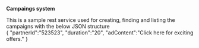 <b>Campaings system</b><br/>
<p>This is a sample rest service used for creating, finding and listing the campaigns with the below JSON structure<br/>
{
   "partnerId":"523523",
   "duration":"20",
   "adContent":"Click here for exciting offers."
}
</p>
<br/>